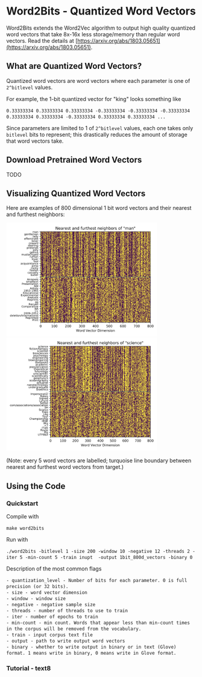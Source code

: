 # Word2Bits - Quantized Word Vectors

  Word2Bits extends the Word2Vec algorithm to output high quality
  quantized word vectors that take 8x-16x less storage/memory than
  regular word vectors. Read the details at [https://arxiv.org/abs/1803.05651](https://arxiv.org/abs/1803.05651).

## What are Quantized Word Vectors?

  Quantized word vectors are word vectors where each parameter
  is one of `2^bitlevel` values.

  For example, the 1-bit quantized vector for "king" looks something
  like

  ```
  0.33333334 0.33333334 0.33333334 -0.33333334 -0.33333334 -0.33333334 0.33333334 0.33333334 -0.33333334 0.33333334 0.33333334 ...
  ```

  Since parameters are limited to 1 of `2^bitlevel` values, each one
  takes only `bitlevel` bits to represent; this drastically reduces
  the amount of storage that word vectors take.

## Download Pretrained Word Vectors
  TODO

## Visualizing Quantized Word Vectors

Here are examples of 800 dimensional 1 bit word vectors and their nearest and furthest neighbors:

<img src="images/visualize_nearest_man.png?raw=true" width="400" height="300"/> <img src="images/visualize_nearest_science.png?raw=true" width="400" height="300"/>

(Note: every 5 word vectors are labelled; turquoise line boundary between nearest and furthest word vectors from target.)

## Using the Code

### Quickstart

Compile with
```
make word2bits
```

Run with
```
./word2bits -bitlevel 1 -size 200 -window 10 -negative 12 -threads 2 -iter 5 -min-count 5 -train inupt  -output 1bit_800d_vectors -binary 0
```
Description of the most common flags
```
- quantization_level - Number of bits for each parameter. 0 is full precision (or 32 bits).
- size - word vector dimension
- window - window size
- negative - negative sample size
- threads - number of threads to use to train
- iter - number of epochs to train
- min-count - min count. Words that appear less than min-count times in the corpus will be removed from the vocabulary.
- train - input corpus text file
- output - path to write output word vectors
- binary - whether to write output in binary or in text (Glove) format. 1 means write in binary, 0 means write in Glove format.
```

### Tutorial - text8